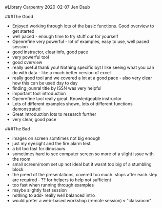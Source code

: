 
#Library Carpentry 2020-02-07 Jen Daub

###The Good

* Enjoyed working through lots of the basic functions. Good overview to get started
* well paced - enough time to try stuff our for yourself
* Openrefine very powerful - lot of examples, easy to use, well paced session
* good instructor, clear info, good pace
* very powerful tool
* good overview
* really useful thank you! Nothing specific byt I like seeing what you can do with data - like a much better version of excel
* really good tool and we covered a lot at a good pace - also very clear how this can be used day to day
* finding jounral title by ISSN was very helpful
* important tool introduction
* Openrefine tool really great. Knowledgeable instructor
* Lots of different examples shown, lots of different functions demonstrated
* Great introduction lots to research further
* very clear, good pace


###The Bad
* images on screen somtimes not big enough
* just my eyesight and the fire alarm test
* a bit too fast for dinosaurs
* sometimes hard to see computer screen so more of a slight issue with the room
* small screen/room set up not ideal but it wasnt too big of a stumbling block
* the preed of the presentations, covered too much. stops after each step are required - ?? for helpers to help not sufficient
* too fast when running through examples
* maybe slightly fast session
* nothing to add- really well balanced intro
* would prefer a web-based workshop (remote session) v "classroom"
